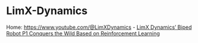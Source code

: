# LimX-Dynamics
Home: https://www.youtube.com/@LimXDynamics - [LimX Dynamics’ Biped Robot P1 Conquers the Wild Based on Reinforcement Learning](https://youtu.be/UpNid_rWDnI)
